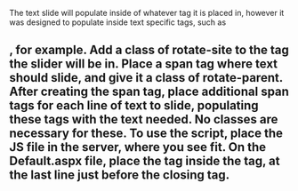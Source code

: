 The text slide will populate inside of whatever tag it is placed in, however it was designed to populate inside text specific tags, such as <h2>, for example.
Add a class of rotate-site to the tag the slider will be in.
Place a span tag where text should slide, and give it a class of rotate-parent.
After creating the span tag, place additional span tags for each line of text to slide, populating these tags with the text needed. No classes are necessary for these.
To use the script, place the JS file in the server, where you see fit.
On the Default.aspx file, place the <script src="/filepath"></script> tag inside the <body> tag, at the last line just before the </body> closing tag.